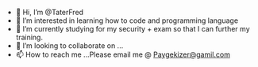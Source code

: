 - 👋 Hi, I’m @TaterFred
- 👀 I’m interested in learning how to code and programming language
- 🌱 I’m currently studying for my security + exam so that I can further my training.
- 💞️ I’m looking to collaborate on ...
- 📫 How to reach me ...Please email me @ Paygekizer@gamil.com

<!---
TaterFred/TaterFred is a ✨ special ✨ repository because its `README.md` (this file) appears on your GitHub profile.
You can click the Preview link to take a look at your changes.
--->
